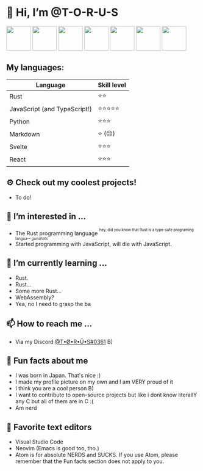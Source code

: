 # 👋 Hi, I’m @T-O-R-U-S
<img src="https://raw.githubusercontent.com/FortAwesome/Font-Awesome/master/svgs/brands/rust.svg" height="64"></img>
<img src="https://raw.githubusercontent.com/FortAwesome/Font-Awesome/master/svgs/brands/python.svg" height="64"></img>
<img src="https://raw.githubusercontent.com/FortAwesome/Font-Awesome/master/svgs/brands/linux.svg" height="64"></img>
<img src="https://raw.githubusercontent.com/FortAwesome/Font-Awesome/master/svgs/brands/js.svg" height="64"></img>
<img src="https://raw.githubusercontent.com/FortAwesome/Font-Awesome/master/svgs/brands/markdown.svg" height="64"></img>
<img src="https://raw.githubusercontent.com/FortAwesome/Font-Awesome/master/svgs/brands/rust.svg" height="64"></img>
<img src="https://raw.githubusercontent.com/FortAwesome/Font-Awesome/master/svgs/brands/node-js.svg" height="64"></img>
## My languages:
| Language | Skill level |
|----------|-------------|
| Rust | ⭐⭐ |
| JavaScript (and TypeScript!) | ⭐⭐⭐⭐⭐ |
| Python | ⭐⭐⭐ |
| Markdown | ⭐ (:cry:) |
| Svelte | :star::star::star: |
| React | :star::star::star: |
## ⚙️ Check out my coolest projects!
- To do!
## 👀 I’m interested in ...
- The Rust programming language <sup><sup>hey, did you know that Rust is a type-safe programing langua-- *gunshots*</sup></sup>
- Started programming with JavaScript, will die with JavaScript.
## 🌱 I’m currently learning ...
- Rust.
- Rust...
- Some more Rust...
- WebAssembly?
- Yea, no I need to grasp the ba
## 📫 How to reach me ...
- Via my Discord [@T•Ø•R•Ü•S#0361](https://discord.com/channels/@me/222491346856968192) B)
## 🍩 Fun facts about me
- I was born in Japan. That's nice :)
- I made my profile picture on my own and I am VERY proud of it
- I think you are a cool person B)
- I want to contribute to open-source projects but like i dont know literallY any C but all of them are in C :(
- Am nerd
## 📝 Favorite text editors
- Visual Studio Code
- Neovim (Emacs is good too, tho.)
- Atom is for absolute NERDS and SUCKS. If you use Atom, please remember that the Fun facts section does not apply to you.
<!---
T-O-R-U-S/T-O-R-U-S is a ✨ special ✨ repository because its `README.md` (this file) appears on your GitHub profile.
You can click the Preview link to take a look at your changes.
--->
